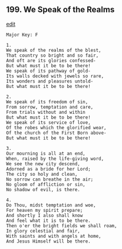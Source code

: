 
## 199.  We Speak of the Realms
[edit](https://docs.google.com/document/d/174bbWalMaTzwyJDpI7fboMkb3dpbNPaw/edit?mode=html)



    Major Key: F

    1.
    We speak of the realms of the blest,
    That country so bright and so fair,
    And oft are its glories confessed-
    But what must it be to be there!
    We speak of its pathway of gold-
    Its walls decked with jewels so rare,
    Its wonders and pleasures untold-
    But what must it be to be there!

    2.
    We speak of its freedom of sin,
    From sorrow, temptation and care,
    From trials without and within
    But what must it be to be there!
    We speak of its service of love,
    Of the robes which the glorified wear,
    Of the church of the First Born above-
    But what must it be to be there!

    3.
    Our mourning is all at an end,
    When, raised by the life-giving word,
    We see the new city descend,
    Adorned as a bride for her Lord;
    The city so holy and clean,
    No sorrow can breathe in the air;
    No gloom of affliction or sin,
    No shadow of evil, is there.

    4.
    Do Thou, midst temptation and woe,
    For heaven my spirit prepare;
    And shortly I also shall know
    And feel what it is to be there.
    Then o'er the bright fields we shall roam,
    In glory celestial and fair,
    With saints and with angels at home,
    And Jesus Himself will be there.
